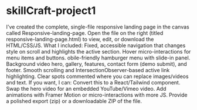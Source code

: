 # skillCraft-project1

I've created the complete, single-file responsive landing page in the canvas called Responsive-landing-page. Open the file on the right (titled responsive-landing-page.html) to view, edit, or download the HTML/CSS/JS.
What I included:
Fixed, accessible navigation that changes style on scroll and highlights the active section.
Hover micro-interactions for menu items and buttons.
obile-friendly hamburger menu with slide-in panel.
Background video hero, gallery, features, contact form (demo submit), and footer.
Smooth scrolling and IntersectionObserver-based active link highlighting.
Clear spots commented where you can replace images/videos and text.
If you want, I can:
Convert this to a React/Tailwind component.
Swap the hero video for an embedded YouTube/Vimeo video.
Add animations with Framer Motion or micro-interactions with more JS.
Provide a polished export (zip) or a downloadable ZIP of the file.
